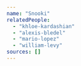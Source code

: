 ```yaml
---
name: "Snooki"
relatedPeople:
  - "khloe-kardashian"
  - "alexis-bledel"
  - "mario-lopez"
  - "william-levy"
sources: []
---
```


